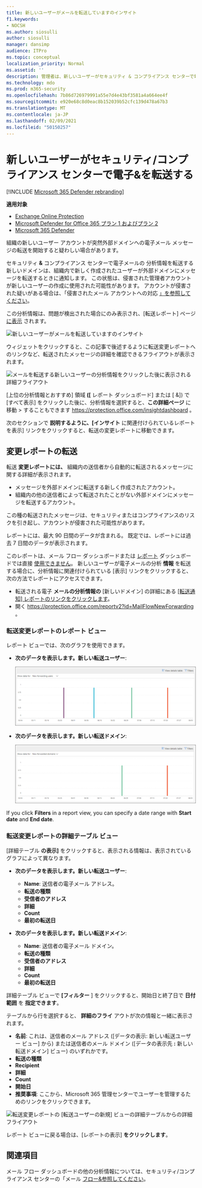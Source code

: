 ```yaml
---
title: 新しいユーザーがメールを転送していますのインサイト
f1.keywords:
- NOCSH
ms.author: siosulli
author: siosulli
manager: dansimp
audience: ITPro
ms.topic: conceptual
localization_priority: Normal
ms.assetid: ''
description: 管理者は、新しいユーザーがセキュリティ & コンプライアンス センターで電子メールの分析情報を転送して、組織内のユーザーが新しいドメインにメッセージを転送する状況を調査する方法について学習できます。
ms.technology: mdo
ms.prod: m365-security
ms.openlocfilehash: 7b86d726979991a55e7d4e43bf3581a4a664ee4f
ms.sourcegitcommit: e920e68c8d0eac8b152039b52cfc139d478a67b3
ms.translationtype: MT
ms.contentlocale: ja-JP
ms.lasthandoff: 02/09/2021
ms.locfileid: "50150257"
---
```

# <a name="new-users-forwarding-email-insight-in-the-security--compliance-center"></a>新しいユーザーがセキュリティ/コンプライアンス センターで電子&を転送する

[!INCLUDE [Microsoft 365 Defender rebranding](../includes/microsoft-defender-for-office.md)]

**適用対象**
- [Exchange Online Protection](https://go.microsoft.com/fwlink/?linkid=2148611)
- [Microsoft Defender for Office 365 プラン 1 およびプラン 2](https://go.microsoft.com/fwlink/?linkid=2148715)
- [Microsoft 365 Defender](https://go.microsoft.com/fwlink/?linkid=2118804)

組織の新しいユーザー アカウントが突然外部ドメインへの電子メール メッセージの転送を開始すると疑わしい場合があります。

セキュリティ **&** コンプライアンス センターで電子メールの [](https://protection.office.com)分析情報を転送する新しいドメインは、組織内で新しく作成されたユーザーが外部ドメインにメッセージを転送するときに通知します。 この状態は、侵害された管理者アカウントが新しいユーザーの作成に使用された可能性があります。 アカウントが侵害された疑いがある場合は、「侵害されたメール アカウントへの対応 [」を参照してください](responding-to-a-compromised-email-account.md)。

この分析情報は、問題が検出された場合にのみ表示され、[転送レポート] ページ [に表示](view-mail-flow-reports.md#forwarding-report) されます。

![新しいユーザーがメールを転送していますのインサイト](../../media/mfi-new-users-forwarding-email.png)

ウィジェットをクリックすると、この記事で後述するように転送変更レポートへのリンクなど、転送されたメッセージの詳細を確認できるフライアウトが表示[](#forwarding-modifications-report)されます。

![メールを転送する新しいユーザーの分析情報をクリックした後に表示される詳細フライアウト](../../media/mfi-new-users-forwarding-email-details.png)

[上位の分析情報とおすすめ] 領域 **([** レポート ダッシュボード] または [ &]) で [すべて表示] をクリックした後に、分析情報を選択すると、**この詳細ページ** に移動 \> することもできます <https://protection.office.com/insightdashboard> 。

次のセクションで **説明するように、[インサイト** に関連付けられているレポートを表示] リンクをクリックすると、転送の変更レポートに移動できます。

## <a name="forwarding-modifications-report"></a>変更レポートの転送

転送 **変更レポートには、** 組織内の送信者から自動的に転送されるメッセージに関する詳細が表示されます。

- メッセージを外部ドメインに転送する新しく作成されたアカウント。
- 組織内の他の送信者によって転送されたことがない外部ドメインにメッセージを転送するアカウント。

この種の転送されたメッセージは、セキュリティまたはコンプライアンスのリスクを引き起し、アカウントが侵害された可能性があります。

レポートには、最大 90 日間のデータが含まれる。 既定では、レポートには過去 7 日間のデータが表示されます。

このレポートは、メール フロー ダッシュボードまたは [レポート](mail-flow-insights-v2.md) ダッシュボードでは直接 [使用できません](view-mail-flow-reports.md)。 新しいユーザーが電子メールの分析 **情報** を転送する場合に、分析情報に関連付けられている [表示] リンクをクリックすると、次の方法でレポートにアクセスできます。

- 転送される電子 **メールの分析情報の** [新しいドメイン] の詳細にある [[転送通知] レポートのリンクをクリックします](mfi-new-domains-being-forwarded-email.md)。
- 開く <https://protection.office.com/reportv2?id=MailFlowNewForwarding> 。

### <a name="report-view-for-the-forwarding-modifications-report"></a>転送変更レポートのレポート ビュー

レポート ビューでは、次のグラフを使用できます。

- **次のデータを表示します。新しい転送ユーザー**:

  ![転送変更レポートの [新しい転送ユーザー] ビュー](../../media/forwarding-modifications-report-new-forwarding-users.png)

- **次のデータを表示します。新しい転送ドメイン**:

  ![転送変更レポートの [新しい転送されたドメイン] ビュー](../../media/forwarding-modifications-report-new-forwarded-domains.png)

If you click **Filters** in a report view, you can specify a date range with **Start date** and **End date**.

### <a name="details-table-view-for-the-forwarding-modifications-report"></a>転送変更レポートの詳細テーブル ビュー

[詳細テーブル **の表示]** をクリックすると、表示される情報は、表示されているグラフによって異なります。

- **次のデータを表示します。新しい転送ユーザー**:

  - **Name**: 送信者の電子メール アドレス。
  - **転送の種類**
  - **受信者のアドレス**
  - **詳細**
  - **Count**
  - **最初の転送日**

- **次のデータを表示します。新しい転送ドメイン**:

  - **Name**: 送信者の電子メール ドメイン。
  - **転送の種類**
  - **受信者のアドレス**
  - **詳細**
  - **Count**
  - **最初の転送日**

詳細テーブル ビューで **[フィルター** ] をクリックすると、開始日と終了日で **日付範囲** を **指定できます**。

テーブルから行を選択すると、 **詳細のフライ** アウトが次の情報と一緒に表示されます。

- **名前**: これは、送信者のメール アドレス ([データの表示: 新しい転送ユーザー ビュー] から) または送信者のメール ドメイン ([データの表示先 **:** 新しい転送ドメイン] ビュー) のいずれかです。 
- **転送の種類**
- **Recipient**
- **詳細**
- **Count**
- **開始日**
- **推奨事項**: ここから、Microsoft 365 管理センターでユーザーを管理するためのリンクをクリックできます。

![転送変更レポートの [転送ユーザーの新規] ビューの詳細テーブルからの詳細フライアウト](../../media/mfi-forwarding-modifications-report-new-forwarding-users-view-details-table-details.png)

レポート ビューに戻る場合は、[レポートの表示] **をクリックします**。

## <a name="related-topics"></a>関連項目

メール フロー ダッシュボードの他の分析情報については、セキュリティ/コンプライアンス センターの「メール [フロー&参照してください](mail-flow-insights-v2.md)。
